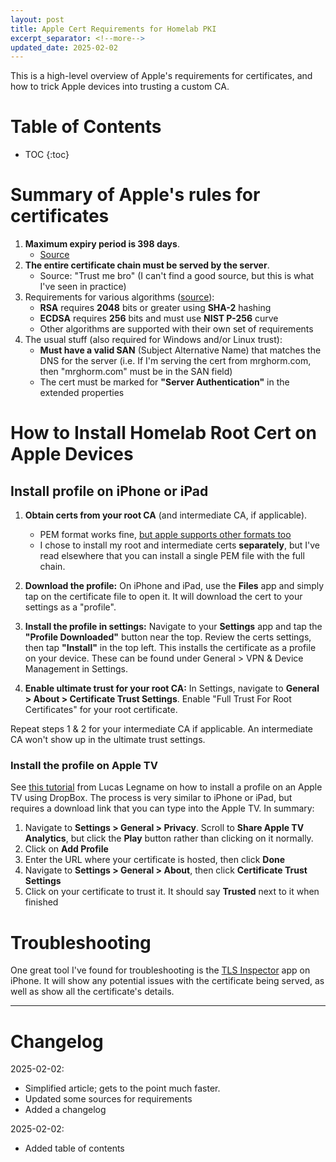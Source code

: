 ```yaml
---
layout: post
title: Apple Cert Requirements for Homelab PKI
excerpt_separator: <!--more-->
updated_date: 2025-02-02
---
```


This is a high-level overview of Apple's requirements for certificates, and how to trick Apple devices into trusting a custom CA.

<!--more-->

# Table of Contents

* TOC
{:toc}

# Summary of Apple's rules for certificates

1.  **Maximum expiry period is 398 days**. 
    - [Source](https://support.apple.com/en-us/102028#:~:text=398%20days%20is%20measured%20with,maximum%20validity%20of%20397%20days.)
2.  **The entire certificate chain must be served by the server**.  
    - Source:  "Trust me bro" (I can't find a good source, but this is what I've seen in practice)
3.  Requirements for various algorithms ([source](https://www.apple.com/certificateauthority/ca_program.html)):
    - **RSA** requires **2048** bits or greater using **SHA-2** hashing
    - **ECDSA** requires **256** bits and must use **NIST P-256** curve
    - Other algorithms are supported with their own set of requirements
4.  The usual stuff (also required for Windows and/or Linux trust):
    - **Must have a valid SAN** (Subject Alternative Name) that matches the DNS for the server (i.e. If I'm serving the cert from mrghorm.com, then "mrghorm.com" must be in the SAN field)
    - The cert must be marked for **"Server Authentication"** in the extended properties


# How to Install Homelab Root Cert on Apple Devices

## Install profile on iPhone or iPad

1. **Obtain certs from your root CA** (and intermediate CA, if applicable).
   - PEM format works fine, [but apple supports other formats too](https://support.apple.com/guide/deployment/intro-to-certificate-management-depb5eff8914/web)
   - I chose to install my root and intermediate certs **separately**, but I've read elsewhere that you can install a single PEM file with the full chain.

2. **Download the profile:** On iPhone and iPad, use the **Files** app and simply tap on the certificate file to open it.  It will download the cert to your settings as a "profile".

3. **Install the profile in settings:** Navigate to your **Settings** app and tap the **"Profile Downloaded"** button near the top.  Review the certs settings, then tap **"Install"** in the top left.  This installs the certificate as a profile on your device.  These can be found under General > VPN & Device Management in Settings.

4. **Enable ultimate trust for your root CA:**  In Settings, navigate to **General > About > Certificate Trust Settings**.  Enable "Full Trust For Root Certificates" for your root certificate.

Repeat steps 1 & 2 for your intermediate CA if applicable.  An intermediate CA won't show up in the ultimate trust settings.


### Install the profile on Apple TV

See [this tutorial](https://lucaslegname.github.io/mitmproxy/2020/04/10/certificate-tvos.html) from Lucas Legname on how to install a profile on an Apple TV using DropBox.  The process is very similar to iPhone or iPad, but requires a download link that you can type into the Apple TV.  In summary:


1. Navigate to **Settings > General > Privacy**.  Scroll to **Share Apple TV Analytics**, but click the **Play** button rather than clicking on it normally.
2. Click on **Add Profile**
3. Enter the URL where your certificate is hosted, then click **Done**
4. Navigate to **Settings > General > About**, then click **Certificate Trust Settings**
5. Click on your certificate to trust it.  It should say **Trusted** next to it when finished


# Troubleshooting

One great tool I've found for troubleshooting is the [TLS Inspector](https://apps.apple.com/us/app/tls-inspector/id1100539810) app on iPhone.  It will show any potential issues with the certificate being served, as well as show all the certificate's details.

---

# Changelog

2025-02-02:  
- Simplified article; gets to the point much faster.
- Updated some sources for requirements
- Added a changelog

2025-02-02:
- Added table of contents